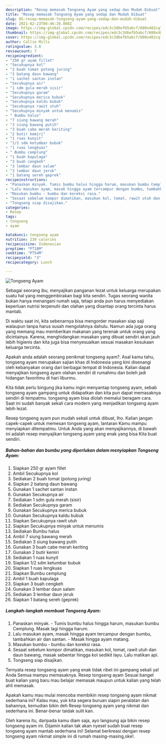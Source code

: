 ```yaml
---
description: "Resep memasak Tongseng Ayam yang sedap dan Mudah Dibuat"
title: "Resep memasak Tongseng Ayam yang sedap dan Mudah Dibuat"
slug: 85-resep-memasak-tongseng-ayam-yang-sedap-dan-mudah-dibuat
date: 2021-02-23T04:46:28.088Z
image: https://img-global.cpcdn.com/recipes/edc3c3d6efb5abcf/680x482cq70/tongseng-ayam-foto-resep-utama.jpg
thumbnail: https://img-global.cpcdn.com/recipes/edc3c3d6efb5abcf/680x482cq70/tongseng-ayam-foto-resep-utama.jpg
cover: https://img-global.cpcdn.com/recipes/edc3c3d6efb5abcf/680x482cq70/tongseng-ayam-foto-resep-utama.jpg
author: Callie Mills
ratingvalue: 3.8
reviewcount: 7
recipeingredient:
- "250 gr ayam fillet"
- "Secukupnya kol"
- "2 buah tomat potong juring"
- "2 batang daun bawang"
- "1 sachet santan instan"
- "Secukupnya air"
- "1 sdm gula merah sisir"
- "Secukupnya garam"
- "Secukupnya merica bubuk"
- "Secukupnya kaldu bubuk"
- "Secukupnya rawit utuh"
- "Secukupnya minyak untuk menumis"
- " Bumbu halus"
- "7 siung bawang merah"
- "3 siung bawang putih"
- "3 buah cabe merah keriting"
- "2 butir kemiri"
- "1 ruas kunyit"
- "1/2 sdm ketumbar bubuk"
- "1 ruas lengkuas"
- " Bumbu cemplung"
- "1 buah kapulaga"
- "3 buah cengkeh"
- "3 lembar daun salam"
- "3 lembar daun jeruk"
- "1 batang sereh geprek"
recipeinstructions:
- "Panaskan minyak. Tumis bumbu halus hingga harum, masukan bumbu Cemplung. Masak lagi hingga harum."
- "Lalu masukan ayam, masak hingga ayam tercampur dengan bumbu, tambahkan air dan santan. Masak hingga ayam matang."
- "Masukan bumbu - bumbu dan koreksi rasa."
- "Sesaat sebelum kompor dimatikan, masukan kol, tomat, rawit utuh dan daun bawang, masak sebentar hingga kol sedikit layu. Lalu matikan api."
- "Tongseng siap disajikan."
categories:
- Resep
tags:
- tongseng
- ayam

katakunci: tongseng ayam 
nutrition: 239 calories
recipecuisine: Indonesian
preptime: "PT18M"
cooktime: "PT54M"
recipeyield: "3"
recipecategory: Lunch

---
```



![Tongseng Ayam](https://img-global.cpcdn.com/recipes/edc3c3d6efb5abcf/680x482cq70/tongseng-ayam-foto-resep-utama.jpg)

Sebagai seorang ibu, menyajikan panganan lezat untuk keluarga merupakan suatu hal yang menggembirakan bagi kita sendiri. Tugas seorang  wanita bukan hanya menangani rumah saja, tetapi anda pun harus menyediakan keperluan nutrisi terpenuhi dan olahan yang disantap orang tercinta harus mantab.

Di waktu  saat ini, kita sebenarnya bisa mengorder masakan siap saji walaupun tanpa harus susah mengolahnya dahulu. Namun ada juga orang yang memang mau memberikan makanan yang terenak untuk orang yang dicintainya. Karena, menghidangkan masakan yang dibuat sendiri akan jauh lebih higienis dan kita juga bisa menyesuaikan sesuai masakan kesukaan keluarga tercinta. 



Apakah anda adalah seorang penikmat tongseng ayam?. Asal kamu tahu, tongseng ayam merupakan sajian khas di Indonesia yang kini disenangi oleh kebanyakan orang dari berbagai tempat di Indonesia. Kalian dapat menyajikan tongseng ayam olahan sendiri di rumahmu dan boleh jadi hidangan favoritmu di hari liburmu.

Kita tidak perlu bingung jika kamu ingin menyantap tongseng ayam, sebab tongseng ayam gampang untuk didapatkan dan kita pun dapat memasaknya sendiri di tempatmu. tongseng ayam bisa diolah memalui beragam cara. Saat ini sudah banyak sekali cara modern yang menjadikan tongseng ayam lebih lezat.

Resep tongseng ayam pun mudah sekali untuk dibuat, lho. Kalian jangan capek-capek untuk memesan tongseng ayam, lantaran Kamu mampu menyiapkan ditempatmu. Untuk Anda yang akan menyajikannya, di bawah ini adalah resep menyajikan tongseng ayam yang enak yang bisa Kita buat sendiri.

<!--inarticleads1-->

##### Bahan-bahan dan bumbu yang diperlukan dalam menyiapkan Tongseng Ayam:

1. Siapkan 250 gr ayam fillet
1. Ambil Secukupnya kol
1. Sediakan 2 buah tomat (potong juring)
1. Siapkan 2 batang daun bawang
1. Gunakan 1 sachet santan instan
1. Gunakan Secukupnya air
1. Sediakan 1 sdm gula merah (sisir)
1. Sediakan Secukupnya garam
1. Gunakan Secukupnya merica bubuk
1. Gunakan Secukupnya kaldu bubuk
1. Siapkan Secukupnya rawit utuh
1. Siapkan Secukupnya minyak untuk menumis
1. Sediakan  Bumbu halus
1. Ambil 7 siung bawang merah
1. Sediakan 3 siung bawang putih
1. Gunakan 3 buah cabe merah keriting
1. Gunakan 2 butir kemiri
1. Sediakan 1 ruas kunyit
1. Siapkan 1/2 sdm ketumbar bubuk
1. Siapkan 1 ruas lengkuas
1. Siapkan  Bumbu cemplung
1. Ambil 1 buah kapulaga
1. Siapkan 3 buah cengkeh
1. Gunakan 3 lembar daun salam
1. Sediakan 3 lembar daun jeruk
1. Siapkan 1 batang sereh (geprek)




<!--inarticleads2-->

##### Langkah-langkah membuat Tongseng Ayam:

1. Panaskan minyak. - Tumis bumbu halus hingga harum, masukan bumbu Cemplung. Masak lagi hingga harum.
1. Lalu masukan ayam, masak hingga ayam tercampur dengan bumbu, tambahkan air dan santan. - Masak hingga ayam matang.
1. Masukan bumbu - bumbu dan koreksi rasa.
1. Sesaat sebelum kompor dimatikan, masukan kol, tomat, rawit utuh dan daun bawang, masak sebentar hingga kol sedikit layu. Lalu matikan api.
1. Tongseng siap disajikan.




Ternyata resep tongseng ayam yang enak tidak ribet ini gampang sekali ya! Anda Semua mampu memasaknya. Resep tongseng ayam Sesuai banget buat kalian yang baru mau belajar memasak maupun untuk kalian yang telah ahli memasak.

Apakah kamu mau mulai mencoba membikin resep tongseng ayam nikmat sederhana ini? Kalau mau, yuk kita segera buruan siapin peralatan dan bahannya, kemudian bikin deh Resep tongseng ayam yang nikmat dan sederhana ini. Benar-benar taidak sulit kan. 

Oleh karena itu, daripada kamu diam saja, ayo langsung aja bikin resep tongseng ayam ini. Dijamin kalian tak akan nyesel sudah buat resep tongseng ayam mantab sederhana ini! Selamat berkreasi dengan resep tongseng ayam nikmat simple ini di rumah masing-masing,oke!.


